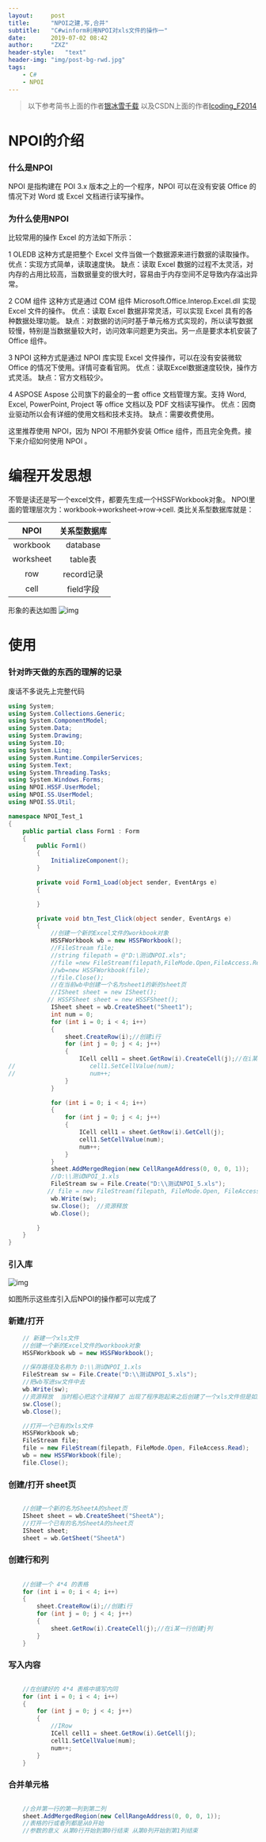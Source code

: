 ```yaml
---
layout:     post
title:      "NPOI之建,写,合并"
subtitle:   "C#winform利用NPOI对xls文件的操作一"
date:       2019-07-02 08:42
author:     "ZXZ"
header-style:   "text"
header-img: "img/post-bg-rwd.jpg"
tags:
    - C#
    - NPOI
---
```


>以下参考简书上面的作者[银冰雪千载](https://www.jianshu.com/p/d352a7f09228)
>以及CSDN上面的作者[Icoding_F2014](https://blog.csdn.net/jmh1996/article/details/78225718)

# NPOI的介绍

### 什么是NPOI

NPOI 是指构建在 POI 3.x 版本之上的一个程序，NPOI 可以在没有安装 Office 的情况下对 Word 或 Excel 文档进行读写操作。

###  为什么使用NPOI 

比较常用的操作 Excel 的方法如下所示：

1 OLEDB
这种方式是把整个 Excel 文件当做一个数据源来进行数据的读取操作。
优点：实现方式简单，读取速度快。
缺点：读取 Excel 数据的过程不太灵活，对内存的占用比较高，当数据量变的很大时，容易由于内存空间不足导致内存溢出异常。

2 COM 组件
这种方式是通过 COM 组件 Microsoft.Office.Interop.Excel.dll 实现 Excel 文件的操作。
优点：读取 Excel 数据非常灵活，可以实现 Excel 具有的各种数据处理功能。
缺点：对数据的访问时基于单元格方式实现的，所以读写数据较慢，特别是当数据量较大时，访问效率问题更为突出。另一点是要求本机安装了 Office 组件。

3 NPOI
这种方式是通过 NPOI 库实现 Excel 文件操作，可以在没有安装微软 Office 的情况下使用。详情可查看官网。
优点：读取Excel数据速度较快，操作方式灵活。
缺点：官方文档较少。

4 ASPOSE
Aspose 公司旗下的最全的一套 office 文档管理方案。支持 Word, Excel, PowerPoint, Project 等 office 文档以及 PDF 文档读写操作。
优点：因商业驱动所以会有详细的使用文档和技术支持。
缺点：需要收费使用。

这里推荐使用 NPOI，因为 NPOI 不用额外安装 Office 组件，而且完全免费。接下来介绍如何使用 NPOI 。


# 编程开发思想

不管是读还是写一个excel文件，都要先生成一个HSSFWorkbook对象。 
NPOI里面的管理层次为：workbook->worksheet->row->cell. 
类比关系型数据库就是：

| NPOI | 关系型数据库 |
| :------: | :------: |
| workbook | database |
| worksheet | table表 |
| row | record记录 |
| cell | field字段 |

形象的表达如图
![img](/img/NPOI-2.jpg)

# 使用

### 针对昨天做的东西的理解的记录

废话不多说先上完整代码

```C#
using System;
using System.Collections.Generic;
using System.ComponentModel;
using System.Data;
using System.Drawing;
using System.IO;
using System.Linq;
using System.Runtime.CompilerServices;
using System.Text;
using System.Threading.Tasks;
using System.Windows.Forms;
using NPOI.HSSF.UserModel;
using NPOI.SS.UserModel;
using NPOI.SS.Util;

namespace NPOI_Test_1
{
    public partial class Form1 : Form
    {
        public Form1()
        {
            InitializeComponent();
        }

        private void Form1_Load(object sender, EventArgs e)
        {

        }

        private void btn_Test_Click(object sender, EventArgs e)
        {
            //创建一个新的Excel文件的workbook对象
            HSSFWorkbook wb = new HSSFWorkbook();
            //FileStream file;
            //string filepath = @"D:\测试NPOI.xls";
            //file =new FileStream(filepath,FileMode.Open,FileAccess.Read);
            //wb=new HSSFWorkbook(file);
            //file.Close();
            //在当前wb中创建一个名为sheet1的新的sheet页
            //ISheet sheet = new ISheet();
           // HSSFSheet sheet = new HSSFSheet();
            ISheet sheet = wb.CreateSheet("Sheet1");
            int num = 0;
            for (int i = 0; i < 4; i++)
            {
                sheet.CreateRow(i);//创建i行
                for (int j = 0; j < 4; j++)
                {
                    ICell cell1 = sheet.GetRow(i).CreateCell(j);//在i某一行创建j列
//                     cell1.SetCellValue(num);
//                     num++;
                }
            }

            for (int i = 0; i < 4; i++)
            {
                for (int j = 0; j < 4; j++)
                {
                    ICell cell1 = sheet.GetRow(i).GetCell(j);
                    cell1.SetCellValue(num);
                    num++;
                }
            }
            sheet.AddMergedRegion(new CellRangeAddress(0, 0, 0, 1));
            //D:\\测试NPOI_1.xls
            FileStream sw = File.Create("D:\\测试NPOI_5.xls");
           // file = new FileStream(filepath, FileMode.Open, FileAccess.Write);
            wb.Write(sw);
            sw.Close();  //资源释放
            wb.Close();

        }
    }
}


```

### 引入库

![img](/img/NPOI-1.png)

如图所示这些库引入后NPOI的操作都可以完成了

### 新建/打开


```C#
    // 新建一个xls文件
    //创建一个新的Excel文件的workbook对象
    HSSFWorkbook wb = new HSSFWorkbook();

    //保存路径及名称为 D:\\测试NPOI_1.xls
    FileStream sw = File.Create("D:\\测试NPOI_5.xls");
    //把wb写进sw文件中去
    wb.Write(sw);
    //资源释放  当时粗心把这个注释掉了 出现了程序跑起来之后创建了一个xls文件但是如果不把程序关了就打不开这个文件
    sw.Close();  
    wb.Close();

    //打开一个已有的xls文件
    HSSFWorkbook wb;
    FileStream file;
    file = new FileStream(filepath, FileMode.Open, FileAccess.Read);
    wb = new HSSFWorkbook(file);
    file.Close();

```

### 创建/打开 sheet页

```C#

    //创建一个新的名为SheetA的sheet页
    ISheet sheet = wb.CreateSheet("SheetA");
    //打开一个已有的名为SheetA的sheet页
    ISheet sheet;
    sheet = wb.GetSheet("SheetA")

```

### 创建行和列


```C#
    
    //创建一个 4*4 的表格
    for (int i = 0; i < 4; i++)
    {
        sheet.CreateRow(i);//创建i行
        for (int j = 0; j < 4; j++)
        {
            sheet.GetRow(i).CreateCell(j);//在i某一行创建j列
        }
    }

```

### 写入内容

```C#

    //在创建好的 4*4 表格中填写内同
    for (int i = 0; i < 4; i++)
    {
        for (int j = 0; j < 4; j++)
        {
            //IRow
            ICell cell1 = sheet.GetRow(i).GetCell(j);
            cell1.SetCellValue(num);
            num++;
        }
    }

```


### 合并单元格

```C#

    //合并第一行的第一列到第二列
    sheet.AddMergedRegion(new CellRangeAddress(0, 0, 0, 1));
    //表格的行或者列都是从0开始
    //参数的意义 从第0行开始到第0行结束 从第0列开始到第1列结束

```
